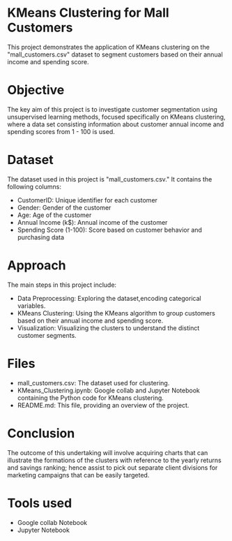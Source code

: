 # KMeans Clustering for Mall Customers
This project demonstrates the application of KMeans clustering on the "mall_customers.csv" dataset to segment customers based on their annual income and spending score.
# Objective
The key aim of this project is to investigate customer segmentation using unsupervised learning methods, focused specifically on KMeans clustering, where a data set consisting information about customer annual income and spending scores from 1 - 100 is used.
# Dataset
The dataset used in this project is "mall_customers.csv." It contains the following columns:
+ CustomerID: Unique identifier for each customer
+ Gender: Gender of the customer
+ Age: Age of the customer
+ Annual Income (k$): Annual income of the customer
+ Spending Score (1-100): Score based on customer behavior and purchasing data
# Approach
The main steps in this project include:

* Data Preprocessing: Exploring the dataset,encoding categorical variables.
* KMeans Clustering: Using the KMeans algorithm to group customers based on their annual income and spending score.
* Visualization: Visualizing the clusters to understand the distinct customer segments.
# Files
+ mall_customers.csv: The dataset used for clustering.
+ KMeans_Clustering.ipynb: Google collab and Jupyter Notebook containing the Python code for KMeans clustering.
+ README.md: This file, providing an overview of the project.
# Conclusion
The outcome of this undertaking will involve acquiring charts that can illustrate the formations of the clusters with reference to the yearly returns and savings ranking; hence assist to pick out separate client divisions for marketing campaigns that can be easily targeted.
# Tools used
+ Google collab Notebook
+ Jupyter Notebook
  


